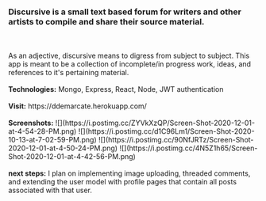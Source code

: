 <h3>Discursive is a small text based forum for writers and other artists to compile and share their source material.</h3>
<br><br>
As an adjective, discursive means to digress from subject to subject. This app is meant to be a collection of incomplete/in progress work, ideas, and references to it's pertaining material.
<br><br>
<strong>Technologies:</strong> Mongo, Express, React, Node, JWT authentication
<br><br>
<strong>Visit:</strong> https://ddemarcate.herokuapp.com/
<br><br>
<strong>Screenshots:</strong> 
![](https://i.postimg.cc/ZYVkXzQP/Screen-Shot-2020-12-01-at-4-54-28-PM.png)
![](https://i.postimg.cc/d1C96Lm1/Screen-Shot-2020-10-13-at-7-02-59-PM.png)
![](https://i.postimg.cc/90NfJRTz/Screen-Shot-2020-12-01-at-4-50-24-PM.png)
![](https://i.postimg.cc/4N5Z1h65/Screen-Shot-2020-12-01-at-4-42-56-PM.png)
<br><br>
<strong>next steps:</strong> 
I plan on implementing image uploading, threaded comments, and extending the user model with profile pages that contain all posts associated with that user. 

